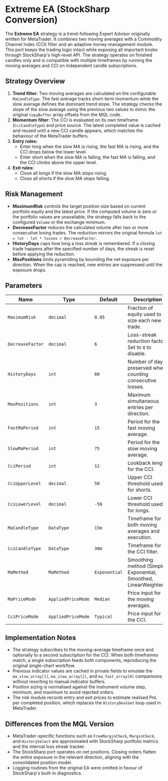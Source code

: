 # Extreme EA (StockSharp Conversion)

The **Extreme EA** strategy is a trend-following Expert Advisor originally written for MetaTrader. It combines two moving averages with a Commodity Channel Index (CCI) filter and an adaptive money-management module. This port keeps the trading logic intact while exposing all important knobs through StockSharp's high-level API. The strategy operates on finished candles only and is compatible with multiple timeframes by running the moving averages and CCI on independent candle subscriptions.

## Strategy Overview

1. **Trend filter:** Two moving averages are calculated on the configurable `MaCandleType`. The fast average tracks short-term momentum while the slow average defines the dominant trend slope. The strategy checks the slope of the slow average using the previous two values to mimic the original `CopyBuffer` array offsets from the MQL code.
2. **Momentum filter:** The CCI is evaluated on its own timeframe (`CciCandleType`) and price source. The latest completed value is cached and reused until a new CCI candle appears, which matches the behaviour of the MetaTrader buffers.
3. **Entry rules:**
   - Enter long when the slow MA is rising, the fast MA is rising, and the CCI drops below the lower level.
   - Enter short when the slow MA is falling, the fast MA is falling, and the CCI climbs above the upper level.
4. **Exit rules:**
   - Close all longs if the slow MA stops rising.
   - Close all shorts if the slow MA stops falling.

## Risk Management

- **MaximumRisk** controls the target position size based on current portfolio equity and the latest price. If the computed volume is zero or the portfolio values are unavailable, the strategy falls back to the configured `Volume` or the exchange minimum.
- **DecreaseFactor** reduces the calculated volume after two or more consecutive losing trades. The reduction mirrors the original formula `lot = lot - lot * losses / DecreaseFactor`.
- **HistoryDays** caps how long a loss streak is remembered. If a closing trade happens after the specified number of days, the streak is reset before applying the reduction.
- **MaxPositions** limits pyramiding by bounding the net exposure per direction. When the cap is reached, new entries are suppressed until the exposure drops.

## Parameters

| Name | Type | Default | Description |
| --- | --- | --- | --- |
| `MaximumRisk` | `decimal` | `0.05` | Fraction of equity used to size each new trade. |
| `DecreaseFactor` | `decimal` | `6` | Loss-streak reduction factor. Set to `0` to disable. |
| `HistoryDays` | `int` | `60` | Number of days preserved when counting consecutive losses. |
| `MaxPositions` | `int` | `3` | Maximum simultaneous entries per direction. |
| `FastMaPeriod` | `int` | `15` | Period for the fast moving average. |
| `SlowMaPeriod` | `int` | `75` | Period for the slow moving average. |
| `CciPeriod` | `int` | `12` | Lookback length for the CCI. |
| `CciUpperLevel` | `decimal` | `50` | Upper CCI threshold used for shorts. |
| `CciLowerLevel` | `decimal` | `-50` | Lower CCI threshold used for longs. |
| `MaCandleType` | `DataType` | `15m` | Timeframe for both moving averages and execution. |
| `CciCandleType` | `DataType` | `30m` | Timeframe for the CCI filter. |
| `MaMethod` | `MaMethod` | `Exponential` | Smoothing method (Simple, Exponential, Smoothed, LinearWeighted). |
| `MaPriceMode` | `AppliedPriceMode` | `Median` | Price input for the moving averages. |
| `CciPriceMode` | `AppliedPriceMode` | `Typical` | Price input for the CCI. |

## Implementation Notes

- The strategy subscribes to the moving-average timeframe once and optionally to a second subscription for the CCI. When both timeframes match, a single subscription feeds both components, reproducing the original single-chart workflow.
- Previous indicator values are cached in private fields to emulate the `ma_slow_array[1]`, `ma_slow_array[2]`, and `ma_fast_array[0]` comparisons without resorting to manual indicator buffers.
- Position sizing is normalised against the instrument volume step, minimum, and maximum to avoid rejected orders.
- The risk module records entry and exit prices to estimate realised PnL per completed position, which replaces the `HistoryDealGet` loop used in MetaTrader.

## Differences from the MQL Version

- MetaTrader-specific functions such as `FreeMarginCheck`, `MarginCheck`, and `HistorySelect` are approximated with StockSharp portfolio metrics and the internal loss streak tracker.
- The StockSharp port operates on net positions. Closing orders flatten the entire exposure in the relevant direction, aligning with the consolidated position model.
- Logging routines from the original EA were omitted in favour of StockSharp's built-in diagnostics.
